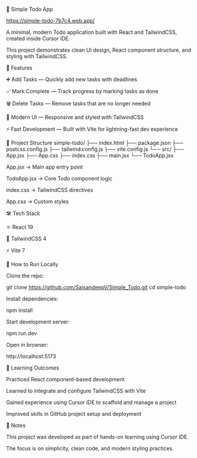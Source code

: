 📝 Simple Todo App

https://simple-todo-7b7c4.web.app/

A minimal, modern Todo application built with React and TailwindCSS, created inside Cursor IDE.

This project demonstrates clean UI design, React component structure, and styling with TailwindCSS.

🚀 Features

➕ Add Tasks — Quickly add new tasks with deadlines

✅ Mark Complete — Track progress by marking tasks as done

🗑️ Delete Tasks — Remove tasks that are no longer needed

🎨 Modern UI — Responsive and styled with TailwindCSS

⚡ Fast Development — Built with Vite for lightning-fast dev experience

📂 Project Structure
simple-todo/
├── index.html
├── package.json
├── postcss.config.js
├── tailwind.config.js
├── vite.config.js
└── src/
    ├── App.jsx
    ├── App.css
    ├── index.css
    ├── main.jsx
    └── TodoApp.jsx


App.jsx → Main app entry point

TodoApp.jsx → Core Todo component logic

index.css → TailwindCSS directives

App.css → Custom styles

🛠️ Tech Stack

⚛️ React 19

🎨 TailwindCSS 4

⚡ Vite 7

🏃 How to Run Locally

Clone the repo:

git clone https://github.com/SaisandeepV/Simple_Todo.git
cd simple-todo


Install dependencies:

npm install


Start development server:

npm run dev


Open in browser:

http://localhost:5173

🎯 Learning Outcomes

Practiced React component-based development

Learned to integrate and configure TailwindCSS with Vite

Gained experience using Cursor IDE to scaffold and manage a project

Improved skills in GitHub project setup and deployment

📌 Notes

This project was developed as part of hands-on learning using Cursor IDE.

The focus is on simplicity, clean code, and modern styling practices.

